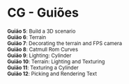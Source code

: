 # CG - Guiões

<sub> **Guião 5**: Build a 3D scenario </sub> \
<sub> **Guião 6**: Terrain </sub> \
<sub> **Guião 7**: Decorating the terrain and FPS camera </sub> \
<sub> **Guião 8**: Catmull Rom Curves </sub> \
<sub> **Guião 9**: Lighting: Cylinder </sub> \
<sub> **Guião 10**: Terrain: Lighting and Texturing </sub> \
<sub> **Guião 11**: Texturing a Cylinder </sub> \
<sub> **Guião 12**: Picking and Rendering Text </sub>
